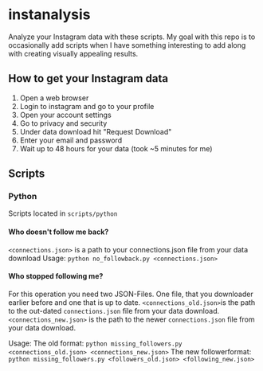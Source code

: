 # instanalysis
Analyze your Instagram data with these scripts.
My goal with this repo is to occasionally add scripts when I have something interesting to add along with creating visually appealing results.

## How to get your Instagram data
1. Open a web browser
2. Login to instagram and go to your profile
3. Open your account settings
4. Go to privacy and security
5. Under data download hit "Request Download"
6. Enter your email and password
7. Wait up to 48 hours for your data (took ~5 minutes for me)

## Scripts
### Python
Scripts located in `scripts/python`

#### Who doesn't follow me back?
`<connections.json>` is a path to your connections.json file from your data download
Usage: `python no_followback.py <connections.json>`
#### Who stopped following me?
For this operation you need two JSON-Files. One file, that you downloader earlier before and one that is up to date. 
`<connections_old.json>`is the path to the out-dated `connections.json` file from your data download.
`<connections_new.json>` is the path to the newer `connections.json` file from your data download. 

Usage: 
The old format: `python missing_followers.py <connections_old.json> <connections_new.json>`
The new followerformat: `python missing_followers.py <followers_old.json> <following_new.json>`
